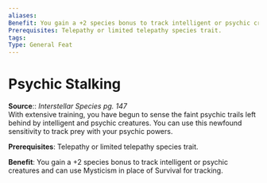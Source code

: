 ```yaml
---
aliases: 
Benefit: You gain a +2 species bonus to track intelligent or psychic creatures and can use Mysticism in place of Survival for tracking.
Prerequisites: Telepathy or limited telepathy species trait.
tags: 
Type: General Feat
---
```


# Psychic Stalking

**Source**:: _Interstellar Species pg. 147_  
With extensive training, you have begun to sense the faint psychic trails left behind by intelligent and psychic creatures. You can use this newfound sensitivity to track prey with your psychic powers.

**Prerequisites**: Telepathy or limited telepathy species trait.

**Benefit**: You gain a +2 species bonus to track intelligent or psychic creatures and can use Mysticism in place of Survival for tracking.
